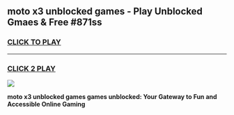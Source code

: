
## moto x3 unblocked games - Play Unblocked Gmaes & Free #871ss
<h3>
<a href="https://news.freeplayer.one?title=moto_x3_unblocked_games&ref=03M">CLICK TO PLAY</a></h3>
<hr>

<h3>
<a href="https://news.freeplayer.one?title=moto_x3_unblocked_games&ref=03M">CLICK 2 PLAY</a>
  
</h3>

<a href="https://news.freeplayer.one?title=moto_x3_unblocked_games&ref=03M"><img src="https://clearcache.store/games.png"></a>


**moto x3 unblocked games games unblocked: Your Gateway to Fun and Accessible Online Gaming**
